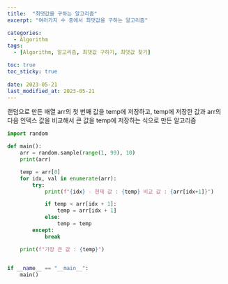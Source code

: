 ```yaml
---
title:  "최댓값을 구하는 알고리즘"
excerpt: "여러가지 수 중에서 최댓값을 구하는 알고리즘"

categories:
  - Algorithm
tags:
  - [Algorithm, 알고리즘, 최댓값 구하기, 최댓값 찾기]

toc: true
toc_sticky: true
 
date: 2023-05-21
last_modified_at: 2023-05-21
---
```


랜덤으로 만든 배열 arr의 첫 번째 값을 temp에 저장하고, temp에 저장한 값과 arr의 다음 인덱스 값을 비교해서 큰 값을 temp에 저장하는 식으로 만든 알고리즘

```python
import random

def main():
    arr = random.sample(range(1, 99), 10)
    print(arr)

    temp = arr[0]
    for idx, val in enumerate(arr):
        try:
            print(f"{idx} - 현재 값 : {temp} 비교 값 : {arr[idx+1]}")

            if temp < arr[idx + 1]:
                temp = arr[idx + 1]
            else:
                temp = temp     
        except:
            break

    print(f"가장 큰 값 : {temp}")
    

if __name__ == "__main__":
    main()

```